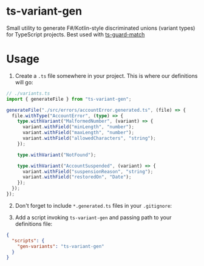 # ts-variant-gen

Small utility to generate F#/Kotlin-style discriminated unions (variant types) for TypeScript projects. Best used with [ts-guard-match](https://github.com/Eranikid/ts-guard-match)

# Usage

1. Create a `.ts` file somewhere in your project. This is where our definitions will go:

```ts
// ./variants.ts
import { generateFile } from "ts-variant-gen";

generateFile("./src/errors/accountError.generated.ts", (file) => {
  file.withType("AccountError", (type) => {
    type.withVariant("MalformedNumber", (variant) => {
      variant.withField("minLength", "number");
      variant.withField("maxLength", "number");
      variant.withField("allowedCharacters", "string");
    });

    type.withVariant("NotFound");

    type.withVariant("AccountSuspended", (variant) => {
      variant.withField("suspensionReason", "string");
      variant.withField("restoredOn", "Date");
    });
  });
});
```

2. Don't forget to include `*.generated.ts` files in your `.gitignore`:

3. Add a script invoking `ts-variant-gen` and passing path to your definitions file:

```json
{
  "scripts": {
    "gen-variants": "ts-variant-gen"
  }
}
```

